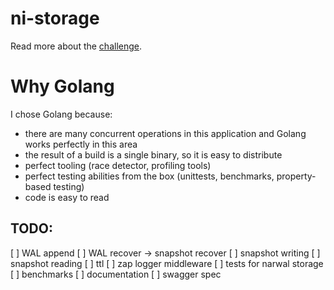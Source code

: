 # ni-storage

Read more about the [challenge](./docs/challenge.md).

# Why Golang

I chose Golang because:
- there are many concurrent operations in this application and Golang works perfectly in this area
- the result of a build is a single binary, so it is easy to distribute
- perfect tooling (race detector, profiling tools)
- perfect testing abilities from the box (unittests, benchmarks, property-based testing)
- code is easy to read

## TODO:

[ ] WAL append
[ ] WAL recover -> snapshot recover
[ ] snapshot writing
[ ] snapshot reading
[ ] ttl
[ ] zap logger middleware
[ ] tests for narwal storage
[ ] benchmarks
[ ] documentation
[ ] swagger spec